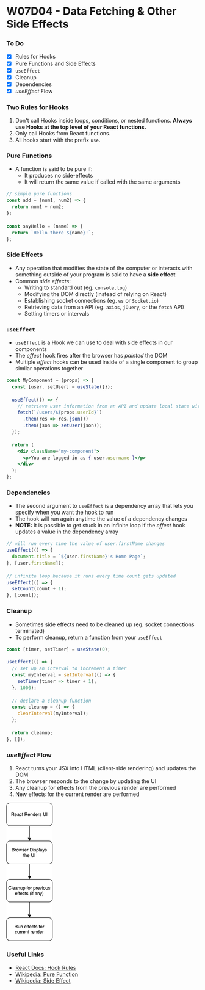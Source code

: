 # W07D04 - Data Fetching & Other Side Effects

### To Do
- [x] Rules for Hooks
- [x] Pure Functions and Side Effects
- [x] `useEffect`
- [x] Cleanup
- [x] Dependencies
- [x] _useEffect_ Flow

### Two Rules for Hooks
1. Don't call Hooks inside loops, conditions, or nested functions. **Always use Hooks at the top level of your React functions.**
2. Only call Hooks from React functions.
3. All hooks start with the prefix `use`.

### Pure Functions
- A function is said to be pure if:
  - It produces no side-effects
  - It will return the same value if called with the same arguments

```js
// simple pure functions
const add = (num1, num2) => {
  return num1 + num2;
};

const sayHello = (name) => {
  return `Hello there ${name}!`;
};
```

### Side Effects
- Any operation that modifies the state of the computer or interacts with something outside of your program is said to have a **side effect**
- Common _side effects_:
  - Writing to standard out (eg. `console.log`)
  - Modifying the DOM directly (instead of relying on React)
  - Establishing socket connections (eg. `ws` or `Socket.io`)
  - Retrieving data from an API (eg. `axios`, `jQuery`, or the `fetch` API)
  - Setting timers or intervals

### `useEffect`
- `useEffect` is a Hook we can use to deal with side effects in our components
- The _effect_ hook fires after the browser has _painted_ the DOM
- Multiple _effect_ hooks can be used inside of a single component to group similar operations together

```jsx
const MyComponent = (props) => {
  const [user, setUser] = useState({});

  useEffect(() => {
    // retrieve user information from an API and update local state with the response
    fetch(`/users/${props.userId}`)
      .then(res => res.json())
      .then(json => setUser(json));
  });

  return (
    <div className="my-component">
      <p>You are logged in as { user.username }</p>
    </div>
  );
};
```

### Dependencies
- The second argument to `useEffect` is a dependency array that lets you specify when you want the hook to run
- The hook will run again anytime the value of a dependency changes
- **NOTE:** It is possible to get stuck in an infinite loop if the _effect_ hook updates a value in the dependency array

```jsx
// will run every time the value of user.firstName changes
useEffect(() => {
  document.title = `${user.firstName}'s Home Page`;
}, [user.firstName]);

// infinite loop because it runs every time count gets updated
useEffect(() => {
  setCount(count + 1);
}, [count]);
```

### Cleanup
- Sometimes side effects need to be cleaned up (eg. socket connections terminated)
- To perform cleanup, return a function from your `useEffect`

```jsx
const [timer, setTimer] = useState(0);

useEffect(() => {
  // set up an interval to increment a timer
  const myInterval = setInterval(() => {
    setTimer(timer => timer + 1);
  }, 1000);

  // declare a cleanup function
  const cleanup = () => {
    clearInterval(myInterval);
  };

  return cleanup;
}, []);
```

### _useEffect_ Flow
1. React turns your JSX into HTML (client-side rendering) and updates the DOM
2. The browser responds to the change by updating the UI
3. Any cleanup for effects from the previous render are performed
4. New effects for the current render are performed

![_useEffect_ flow](https://raw.githubusercontent.com/andydlindsay/lectures/master/w07d04/useEffect%20Flow.png)

### Useful Links
- [React Docs: Hook Rules](https://reactjs.org/docs/hooks-rules.html)
- [Wikipedia: Pure Function](https://en.wikipedia.org/wiki/Pure_function)
- [Wikipedia: Side Effect](https://en.wikipedia.org/wiki/Side_effect_(computer_science))
